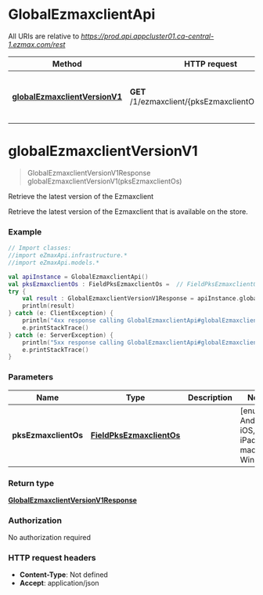 # GlobalEzmaxclientApi

All URIs are relative to *https://prod.api.appcluster01.ca-central-1.ezmax.com/rest*

| Method | HTTP request | Description |
| ------------- | ------------- | ------------- |
| [**globalEzmaxclientVersionV1**](GlobalEzmaxclientApi.md#globalEzmaxclientVersionV1) | **GET** /1/ezmaxclient/{pksEzmaxclientOs}/version | Retrieve the latest version of the Ezmaxclient |


<a id="globalEzmaxclientVersionV1"></a>
# **globalEzmaxclientVersionV1**
> GlobalEzmaxclientVersionV1Response globalEzmaxclientVersionV1(pksEzmaxclientOs)

Retrieve the latest version of the Ezmaxclient

Retrieve the latest version of the Ezmaxclient that is available on the store.

### Example
```kotlin
// Import classes:
//import eZmaxApi.infrastructure.*
//import eZmaxApi.models.*

val apiInstance = GlobalEzmaxclientApi()
val pksEzmaxclientOs : FieldPksEzmaxclientOs =  // FieldPksEzmaxclientOs | 
try {
    val result : GlobalEzmaxclientVersionV1Response = apiInstance.globalEzmaxclientVersionV1(pksEzmaxclientOs)
    println(result)
} catch (e: ClientException) {
    println("4xx response calling GlobalEzmaxclientApi#globalEzmaxclientVersionV1")
    e.printStackTrace()
} catch (e: ServerException) {
    println("5xx response calling GlobalEzmaxclientApi#globalEzmaxclientVersionV1")
    e.printStackTrace()
}
```

### Parameters
| Name | Type | Description  | Notes |
| ------------- | ------------- | ------------- | ------------- |
| **pksEzmaxclientOs** | [**FieldPksEzmaxclientOs**](.md)|  | [enum: Android, iOS, iPadOS, macOS, Windows] |

### Return type

[**GlobalEzmaxclientVersionV1Response**](GlobalEzmaxclientVersionV1Response.md)

### Authorization

No authorization required

### HTTP request headers

 - **Content-Type**: Not defined
 - **Accept**: application/json

